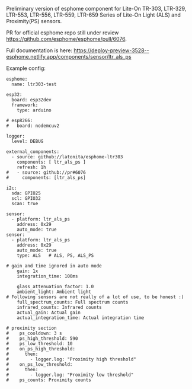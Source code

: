 Preliminary version of esphome component for Lite-On TR-303, LTR-329, LTR-553, LTR-556, LTR-559, 
LTR-659 Series of Lite-On Light (ALS) and Proximity(PS) sensors.

PR for official esphome repo still under review https://github.com/esphome/esphome/pull/6076.

Full documentation is here: https://deploy-preview-3528--esphome.netlify.app/components/sensor/ltr_als_ps


Example config:
```
esphome:
  name: ltr303-test

esp32:
  board: esp32dev
  framework:
    type: arduino

# esp8266:
#   board: nodemcuv2

logger:
  level: DEBUG

external_components:
  - source: github://latonita/esphome-ltr303
    components: [ ltr_als_ps ]
    refresh: 1h
#   - source: github://pr#6076
#     components: [ltr_als_ps]

i2c:
  sda: GPIO25
  scl: GPIO32
  scan: true

sensor:
  - platform: ltr_als_ps
    address: 0x29
    auto_mode: true
sensor:
  - platform: ltr_als_ps
    address: 0x29
    auto_mode: true
    type: ALS   # ALS, PS, ALS_PS

# gain and time ignored in auto mode
    gain: 1x
    integration_time: 100ms

    glass_attenuation_factor: 1.0
    ambient_light: Ambient light
# Following sensors are not really of a lot of use, to be honest :)
    full_spectrum_counts: Full spectrum counts
    infrared_counts: Infrared counts
    actual_gain: Actual gain
    actual_integration_time: Actual integration time

# proximity section
#    ps_cooldown: 3 s
#    ps_high_threshold: 590
#    ps_low_threshold: 10
#    on_ps_high_threshold:
#      then:
#        - logger.log: "Proximity high threshold"
#    on_ps_low_threshold:
#      then:
#        - logger.log: "Proximity low threshold"
#    ps_counts: Proximity counts
```
